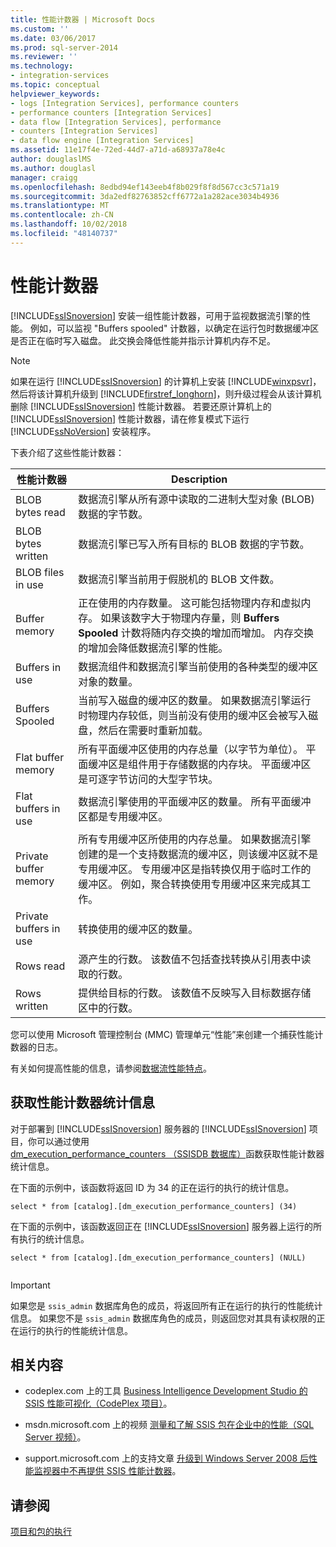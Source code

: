 ```yaml
---
title: 性能计数器 | Microsoft Docs
ms.custom: ''
ms.date: 03/06/2017
ms.prod: sql-server-2014
ms.reviewer: ''
ms.technology:
- integration-services
ms.topic: conceptual
helpviewer_keywords:
- logs [Integration Services], performance counters
- performance counters [Integration Services]
- data flow [Integration Services], performance
- counters [Integration Services]
- data flow engine [Integration Services]
ms.assetid: 11e17f4e-72ed-44d7-a71d-a68937a78e4c
author: douglaslMS
ms.author: douglasl
manager: craigg
ms.openlocfilehash: 8edbd94ef143eeb4f8b029f8f8d567cc3c571a19
ms.sourcegitcommit: 3da2edf82763852cff6772a1a282ace3034b4936
ms.translationtype: MT
ms.contentlocale: zh-CN
ms.lasthandoff: 10/02/2018
ms.locfileid: "48140737"
---
```

# <a name="performance-counters"></a>性能计数器
  [!INCLUDE[ssISnoversion](../../includes/ssisnoversion-md.md)] 安装一组性能计数器，可用于监视数据流引擎的性能。 例如，可以监视 "Buffers spooled" 计数器，以确定在运行包时数据缓冲区是否正在临时写入磁盘。 此交换会降低性能并指示计算机内存不足。  
  
> [!NOTE]  
>  如果在运行 [!INCLUDE[ssISnoversion](../../includes/ssisnoversion-md.md)] 的计算机上安装 [!INCLUDE[winxpsvr](../../includes/winxpsvr-md.md)]，然后将该计算机升级到 [!INCLUDE[firstref_longhorn](../../includes/firstref-longhorn-md.md)]，则升级过程会从该计算机删除 [!INCLUDE[ssISnoversion](../../includes/ssisnoversion-md.md)] 性能计数器。 若要还原计算机上的 [!INCLUDE[ssISnoversion](../../includes/ssisnoversion-md.md)] 性能计数器，请在修复模式下运行 [!INCLUDE[ssNoVersion](../../includes/ssnoversion-md.md)] 安装程序。  
  
 下表介绍了这些性能计数器：  
  
|性能计数器|Description|  
|-------------------------|-----------------|  
|BLOB bytes read|数据流引擎从所有源中读取的二进制大型对象 (BLOB) 数据的字节数。|  
|BLOB bytes written|数据流引擎已写入所有目标的 BLOB 数据的字节数。|  
|BLOB files in use|数据流引擎当前用于假脱机的 BLOB 文件数。|  
|Buffer memory|正在使用的内存数量。 这可能包括物理内存和虚拟内存。 如果该数字大于物理内存量，则 **Buffers Spooled** 计数将随内存交换的增加而增加。 内存交换的增加会降低数据流引擎的性能。|  
|Buffers in use|数据流组件和数据流引擎当前使用的各种类型的缓冲区对象的数量。|  
|Buffers Spooled|当前写入磁盘的缓冲区的数量。 如果数据流引擎运行时物理内存较低，则当前没有使用的缓冲区会被写入磁盘，然后在需要时重新加载。|  
|Flat buffer memory|所有平面缓冲区使用的内存总量（以字节为单位）。 平面缓冲区是组件用于存储数据的内存块。 平面缓冲区是可逐字节访问的大型字节块。|  
|Flat buffers in use|数据流引擎使用的平面缓冲区的数量。 所有平面缓冲区都是专用缓冲区。|  
|Private buffer memory|所有专用缓冲区所使用的内存总量。 如果数据流引擎创建的是一个支持数据流的缓冲区，则该缓冲区就不是专用缓冲区。 专用缓冲区是指转换仅用于临时工作的缓冲区。 例如，聚合转换使用专用缓冲区来完成其工作。|  
|Private buffers in use|转换使用的缓冲区的数量。|  
|Rows read|源产生的行数。 该数值不包括查找转换从引用表中读取的行数。|  
|Rows written|提供给目标的行数。 该数值不反映写入目标数据存储区中的行数。|  
  
 您可以使用 Microsoft 管理控制台 (MMC) 管理单元“性能”来创建一个捕获性能计数器的日志。  
  
 有关如何提高性能的信息，请参阅[数据流性能特点](../data-flow/data-flow-performance-features.md)。  
  
## <a name="obtain-performance-counter-statistics"></a>获取性能计数器统计信息  
 对于部署到 [!INCLUDE[ssISnoversion](../../includes/ssisnoversion-md.md)] 服务器的 [!INCLUDE[ssISnoversion](../../includes/ssisnoversion-md.md)] 项目，你可以通过使用 [dm_execution_performance_counters （SSISDB 数据库）](/sql/integration-services/functions-dm-execution-performance-counters)函数获取性能计数器统计信息。  
  
 在下面的示例中，该函数将返回 ID 为 34 的正在运行的执行的统计信息。  
  
```  
select * from [catalog].[dm_execution_performance_counters] (34)  
```  
  
 在下面的示例中，该函数返回正在 [!INCLUDE[ssISnoversion](../../includes/ssisnoversion-md.md)] 服务器上运行的所有执行的统计信息。  
  
```  
select * from [catalog].[dm_execution_performance_counters] (NULL)  
  
```  
  
> [!IMPORTANT]  
>  如果您是 `ssis_admin` 数据库角色的成员，将返回所有正在运行的执行的性能统计信息。  如果您不是 `ssis_admin` 数据库角色的成员，则返回您对其具有读权限的正在运行的执行的性能统计信息。  
  
## <a name="related-content"></a>相关内容  
  
-   codeplex.com 上的工具 [Business Intelligence Development Studio 的 SSIS 性能可视化（CodePlex 项目）](http://go.microsoft.com/fwlink/?LinkId=146626)。  
  
-   msdn.microsoft.com 上的视频 [测量和了解 SSIS 包在企业中的性能（SQL Server 视频）](http://go.microsoft.com/fwlink/?LinkId=150497)。  
  
-   support.microsoft.com 上的支持文章 [升级到 Windows Server 2008 后性能监视器中不再提供 SSIS 性能计数器](http://go.microsoft.com/fwlink/?LinkId=235319)。  
  
## <a name="see-also"></a>请参阅  
 [项目和包的执行](../packages/run-integration-services-ssis-packages.md)  
  
  
